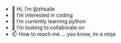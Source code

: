 - 👋 Hi, I’m @zhsaile
- 👀 I’m interested in coding
- 🌱 I’m currently learning python
- 💞️ I’m looking to collaborate on 
- 📫 How to reach me ... you know, im a ninja

<!---
zhsaile/zhsaile is a ✨ special ✨ repository because its `README.md` (this file) appears on your GitHub profile.
You can click the Preview link to take a look at your changes.
--->
